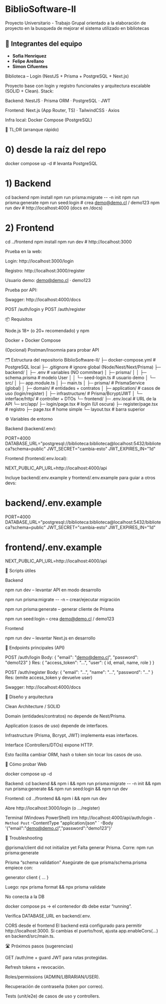 # BiblioSoftware-II
Proyecto Universitario - Trabajo Grupal orientado a la elaboración de proyecto en la busqueda de mejorar el sistema utilizado en bibliotecas

## 👥 Integrantes del equipo
- **Sofia Henriquez**  
- **Felipe Arellano** 
- **Simon Cifuentes** 




Biblioteca – Login (NestJS + Prisma + PostgreSQL + Next.js)

Proyecto base con login y registro funcionales y arquitectura escalable (SOLID + Clean).
Stack:

Backend: NestJS · Prisma ORM · PostgreSQL · JWT

Frontend: Next.js (App Router, TS) · TailwindCSS · Axios

Infra local: Docker Compose (PostgreSQL)

🚀 TL;DR (arranque rápido)
# 0) desde la raíz del repo
docker compose up -d                     # levanta PostgreSQL

# 1) Backend
cd backend
npm install
npm run prisma:migrate -- -n init
npm run prisma:generate
npm run seed:login                       # crea demo@demo.cl / demo123
npm run dev                              # http://localhost:4000 (docs en /docs)

# 2) Frontend
cd ../frontend
npm install
npm run dev                              # http://localhost:3000


Prueba en la web:

Login: http://localhost:3000/login

Registro: http://localhost:3000/register

Usuario demo: demo@demo.cl · demo123

Prueba por API:

Swagger: http://localhost:4000/docs

POST /auth/login y POST /auth/register

📦 Requisitos

Node.js 18+ (o 20+ recomendado) y npm

Docker + Docker Compose

(Opcional) Postman/Insomnia para probar API

🗂️ Estructura del repositorio
BiblioSoftware-II/
├─ docker-compose.yml           # PostgreSQL local
├─ .gitignore                   # ignore global (Node/Nest/Next/Prisma)
├─ backend/
│  ├─ .env                      # variables (NO commitear)
│  ├─ prisma/
│  │  ├─ schema.prisma          # modelo User
│  │  └─ seed-login.ts          # usuario demo
│  └─ src/
│     ├─ app.module.ts
│     ├─ main.ts
│     ├─ prisma/                # PrismaService (global)
│     ├─ domain/                # entidades + contratos
│     ├─ application/           # casos de uso (login/register)
│     ├─ infrastructure/        # Prisma/Bcrypt/JWT
│     └─ interface/http/        # controller + DTOs
└─ frontend/
   ├─ .env.local                # URL de la API
   └─ src/app/
      ├─ login/page.tsx         # login (UI oscura)
      ├─ register/page.tsx      # registro
      ├─ page.tsx               # home simple
      └─ layout.tsx             # barra superior

⚙️ Variables de entorno

Backend (backend/.env):

PORT=4000
DATABASE_URL="postgresql://biblioteca:biblioteca@localhost:5432/biblioteca?schema=public"
JWT_SECRET="cambia-esto"
JWT_EXPIRES_IN="1d"


Frontend (frontend/.env.local):

NEXT_PUBLIC_API_URL=http://localhost:4000/api


Incluye backend/.env.example y frontend/.env.example para guiar a otros devs:

# backend/.env.example
PORT=4000
DATABASE_URL="postgresql://biblioteca:biblioteca@localhost:5432/biblioteca?schema=public"
JWT_SECRET="cambia-esto"
JWT_EXPIRES_IN="1d"

# frontend/.env.example
NEXT_PUBLIC_API_URL=http://localhost:4000/api

🧰 Scripts útiles

Backend

npm run dev – levantar API en modo desarrollo

npm run prisma:migrate -- -n <name> – crear/ejecutar migración

npm run prisma:generate – generar cliente de Prisma

npm run seed:login – crea demo@demo.cl / demo123

Frontend

npm run dev – levantar Next.js en desarrollo

🔐 Endpoints principales (API)

POST /auth/login
Body: { "email": "demo@demo.cl", "password": "demo123" }
Res: { "access_token": "...", "user": { id, email, name, role } }

POST /auth/register
Body: { "email": "...", "name": "...", "password": "..." }
Res: (emite access_token y devuelve user)

Swagger: http://localhost:4000/docs

🧱 Diseño y arquitectura

Clean Architecture / SOLID

Domain (entidades/contratos) no depende de Nest/Prisma.

Application (casos de uso) depende de interfaces.

Infrastructure (Prisma, Bcrypt, JWT) implementa esas interfaces.

Interface (Controllers/DTOs) expone HTTP.

Esto facilita cambiar ORM, hash o token sin tocar los casos de uso.

🧪 Cómo probar
Web

docker compose up -d

Backend: cd backend && npm i && npm run prisma:migrate -- -n init && npm run prisma:generate && npm run seed:login && npm run dev

Frontend: cd ../frontend && npm i && npm run dev

Abre http://localhost:3000/login (o …/register)

Terminal (Windows PowerShell)
irm http://localhost:4000/api/auth/login `
  -Method Post `
  -ContentType "application/json" `
  -Body '{"email":"demo@demo.cl","password":"demo123"}'

🐞 Troubleshooting

@prisma/client did not initialize yet
Falta generar Prisma. Corre:
npm run prisma:generate

Prisma “schema validation”
Asegúrate de que prisma/schema.prisma empiece con:

generator client { ... }


Luego: npx prisma format && npx prisma validate

No conecta a la DB

docker compose ps → el contenedor db debe estar “running”.

Verifica DATABASE_URL en backend/.env.

CORS desde el frontend
El backend está configurado para permitir http://localhost:3000. Si cambias el puerto/host, ajusta app.enableCors(...) en backend/src/main.ts.

🛣️ Próximos pasos (sugerencias)

GET /auth/me + guard JWT para rutas protegidas.

Refresh tokens + revocación.

Roles/permissions (ADMIN/LIBRARIAN/USER).

Recuperación de contraseña (token por correo).

Tests (unit/e2e) de casos de uso y controllers.